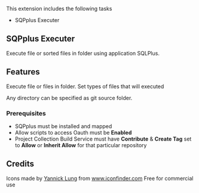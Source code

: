 This extension includes the following tasks

* SQPplus Executer
	
## SQPplus Executer
Execute file or sorted files in folder using application SQLPlus.

## Features
Execute file or files in folder.
Set types of files that will executed

Any directory can be specified as git source folder.

### Prerequisites

* SQPplus must be installed and mapped
* Allow scripts to access Oauth must be **Enabled**
* Project Collection Build Service must have **Contribute** & **Create Tag** set to **Allow** or **Inherit Allow** for that particular repository

## Credits
<div>Icons made by <a href="https://www.iconfinder.com/yanlu" title="Yannick Lung">Yannick Lung</a> from <a href="https://www.iconfinder.com/icons/315437/document_file_sql_icon" title="sql icon">www.iconfinder.com</a> Free for commercial use</div>
